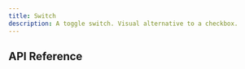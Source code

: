 ```yaml
---
title: Switch
description: A toggle switch. Visual alternative to a checkbox.
---
```


## API Reference
